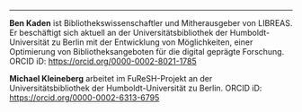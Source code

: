 ---
**Ben Kaden** ist Bibliothekswissenschaftler und Mitherausgeber von LIBREAS. Er beschäftigt sich aktuell an der Universitätsbibliothek der Humboldt-Universität zu Berlin mit der Entwicklung von Möglichkeiten, einer Optimierung von Bibliotheksangeboten für die digital geprägte Forschung. ORCID iD: <https://orcid.org/0000-0002-8021-1785>

**Michael Kleineberg** arbeitet im FuReSH-Projekt an der Universitätsbibliothek der Humboldt-Universität zu Berlin. ORCID iD: <https://orcid.org/0000-0002-6313-6795>